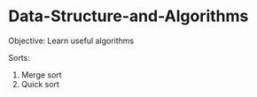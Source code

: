 # Data-Structure-and-Algorithms

Objective: Learn useful algorithms

Sorts:

1. Merge sort
2. Quick sort
